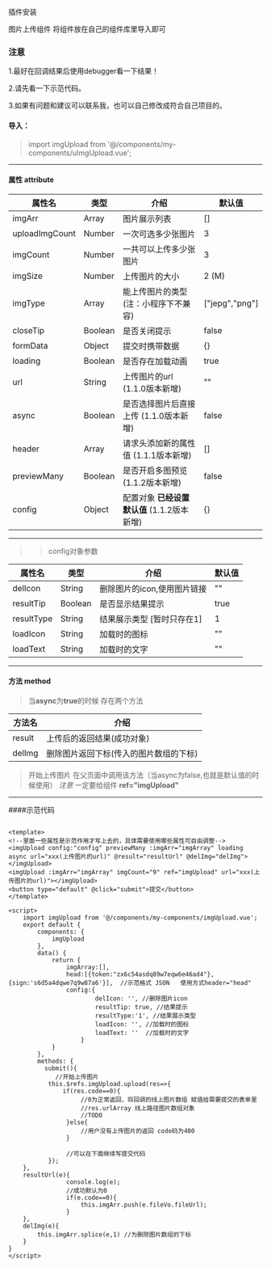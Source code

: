 

插件安装
	
图片上传组件 将组件放在自己的组件库里导入即可

### 注意

1.最好在回调结果后使用debugger看一下结果！

2.请先看一下示范代码。

3.如果有问题和建议可以联系我，也可以自己修改成符合自己项目的。
	
#### 导入：  
> import imgUpload from '@/components/my-components/uImgUpload.vue';

-------------------------------------   

#### 属性 attribute

| 属性名            | 类型     | 介绍          | 默认值              |
|----------------|--------|-------------|------------------|
| imgArr         | Array  | 图片展示列表      | \[\]             |
| uploadImgCount | Number | 一次可选多少张图片   | 3                |
| imgCount       | Number | 一共可以上传多少张图片 | 3                |
| imgSize        | Number | 上传图片的大小     | 2 \(M\)          |
| imgType        | Array  | 能上传图片的类型(注：小程序下不兼容)    | \["jepg","png"\] |
| closeTip        | Boolean  | 是否关闭提示    | false |
| formData       | Object  | 提交时携带数据   | {}  |
| loading        | Boolean  | 是否存在加载动画    | true |
| url        | String  | 上传图片的url (1.1.0版本新增)     | "" |
| async        | Boolean  | 是否选择图片后直接上传 (1.1.0版本新增)    | false |
| header        | Array  | 请求头添加新的属性值 (1.1.1版本新增)    | [] |
| previewMany   | Boolean  | 是否开启多图预览 (1.1.2版本新增)    | false |
| config        | Object  | 配置对象 **已经设置默认值** (1.1.2版本新增)    | {} |

------------------------------------- 

>>config对象参数

| 属性名            | 类型     | 介绍          | 默认值              |
|----------------|--------|-------------|------------------|
| delIcon         | String  | 删除图片的icon,使用图片链接       | ""            |
| resultTip | Boolean | 是否显示结果提示   | true                |
| resultType       | String | 结果展示类型 [暂时只存在1] | 1                |
| loadIcon        | String | 加载时的图标     | ""         |
| loadText        | String  | 加载时的文字    | "" |

------------------------------------- 

#### 方法 method

>当**async**为**true**的时候
>存在两个方法

| 方法名    | 介绍                     |
|--------|------------------------|
| result | 上传后的返回结果\(成功对象\)       |
| delImg | 删除图片返回下标\(传入的图片数组的下标\) |


>开始上传图片 在父页面中调用该方法（当async为false,也就是默认值的时候使用）
> *注意* 一定要给组件 **ref="imgUpload"**

-------------------------------------

####示范代码

```

<template>
<!--里面一些属性是示范作用才写上去的，具体需要使用哪些属性可自由调整-->
<imgUpload config:"config" previewMany :imgArr="imgArray" loading async url="xxx(上传图片的url)" @result="resultUrl" @delImg="delImg"></imgUpload>
<imgUpload :imgArr="imgArray" imgCount="9" ref="imgUpload" url="xxx(上传图片的url)"></imgUpload>
<button type="default" @click="submit">提交</button>
</template>

<script>
	import imgUpload from '@/components/my-components/imgUpload.vue';
	export default {
		components: {
			imgUpload
		},
		data() {
			return {
				imgArray:[],
				head:[{token:"zx6c54asdq89w7eqw6e46ad4"},{sign:'s6d5a4dqwe7q9w87a6'}],  //示范格式 JSON   使用方式header="head"
				config:{
						delIcon: '', //删除图片icon
						resultTip: true, //结果提示
						resultType:'1', //结果展示类型
						loadIcon: '', //加载时的图标
						loadText: ''  //加载时的文字
					}
			}
		},
		methods: {
		  submit(){
			 //开始上传图片
           this.$refs.imgUpload.upload(res=>{
			   if(res.code==0){
			   		//0为正常返回，将回调的线上图片数组 赋值给需要提交的表单里
					//res.urlArray 线上路径图片数组对象
					//TODO
				}else{
					//用户没有上传图片的返回 code码为400
				}

				//可以在下面继续写提交代码
		   });
	},
	resultUrl(e){
				console.log(e);
				//成功默认为0
				if(e.code==0){
					this.imgArr.push(e.fileVo.fileUrl);
				}
	},
	delImg(e){
		this.imgArr.splice(e,1) //为删除图片数组的下标
	}
}
</script>

```

 
	



	